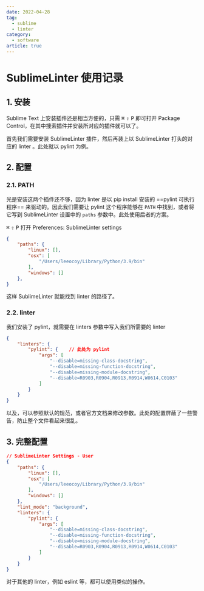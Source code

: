 ```yaml
---
date: 2022-04-28
tag: 
  - sublime
  - linter
category: 
  - software
article: true
---
```


# SublimeLinter 使用记录

## 1. 安装

Sublime Text 上安装插件还是相当方便的，只需 <kbd>⌘</kbd> <kbd>⇧</kbd> <kbd>P</kbd> 即可打开 Package Control，在其中搜索插件并安装所对应的插件就可以了。

首先我们需要安装 SublimeLinter 插件，然后再装上以 SublimeLinter 打头的对应的 linter 。此处就以 pylint 为例。

## 2. 配置

### 2.1. PATH

光是安装这两个插件还不够，因为 linter 是以 pip install 安装的 ==pylint 可执行程序== 来驱动的。因此我们需要让 pylint 这个程序能够在 `PATH` 中找到，或者将它写到 SublimeLinter 设置中的 `paths` 参数中。此处使用后者的方案。

<kbd>⌘</kbd> <kbd>⇧</kbd> <kbd>P</kbd> 打开 Preferences: SublimeLinter settings

```json
{
	"paths": {
		"linux": [],
		"osx": [
			"/Users/leeocoy/Library/Python/3.9/bin"
		],
		"windows": []
	},
}
```

这样 SublimeLinter 就能找到 linter 的路径了。

### 2.2. linter

我们安装了 pylint，就需要在 linters 参数中写入我们所需要的 linter

```json
{
	"linters": {
		"pylint": {    // 此处为 pylint
			"args": [
				"--disable=missing-class-docstring",
				"--disable=missing-function-docstring",
				"--disable=missing-module-docstring",
				"--disable=R0903,R0904,R0913,R0914,W0614,C0103"
			]
		}
	}
}
```

以及，可以参照默认的规范，或者官方文档来修改参数。此处的配置屏蔽了一些警告，防止整个文件看起来很乱。

## 3. 完整配置

```json
// SublimeLinter Settings - User
{
	"paths": {
		"linux": [],
		"osx": [
			"/Users/leeocoy/Library/Python/3.9/bin"
		],
		"windows": []
	},
	"lint_mode": "background",
	"linters": {
		"pylint": {
			"args": [
				"--disable=missing-class-docstring",
				"--disable=missing-function-docstring",
				"--disable=missing-module-docstring",
				"--disable=R0903,R0904,R0913,R0914,W0614,C0103"
			]
		}
	}
}
```

对于其他的 linter，例如 eslint 等，都可以使用类似的操作。
